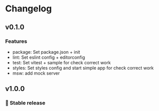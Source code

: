 # Changelog

## v0.1.0

### Features
- package: Set package.json + init
- lint: Set eslint config + editorconfig
- test: Set vitest + sample for check correct work
- styles: Set styles config and start simple app for check correct work
- msw: add mock server

## v1.0.0

### 🎉 Stable release
